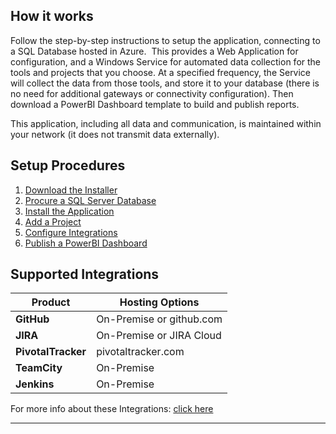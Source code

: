 ## How it works
Follow the step-by-step instructions to setup the application, connecting to a SQL Database hosted in Azure.  This provides a Web Application for configuration, and a Windows Service for automated data collection for the tools and projects that you choose.  At a specified frequency, the Service will collect the data from those tools, and store it to your database (there is no need for additional gateways or connectivity configuration).  Then download a PowerBI Dashboard template to build and publish reports.

This application, including all data and communication, is maintained within your network (it does not transmit data externally).

## Setup Procedures
1. <a href="mailto:admin@hiveapps.io?subject=HivePro: Evaluation Request&body=Please sent me a link to download the HivePro Installer.">Download the Installer</a>
1. [Procure a SQL Server Database](Procure-a-SQL-Server-Database.md)
1. [Install the Application](Install.md)
1. [Add a Project](Add-a-Project.md)
1. [Configure Integrations](Configure-Integrations.md)
1. [Publish a PowerBI Dashboard](Publish-PowerBI-Dashboard.md)

## Supported Integrations

Product|Hosting Options|
------ | ------------- |
**GitHub**|On-Premise or github.com|
**JIRA**|On-Premise or JIRA Cloud|
**PivotalTracker**|pivotaltracker.com|
**TeamCity**|On-Premise|
**Jenkins**|On-Premise|

For more info about these Integrations: [click here](Supported-Integrations.md)

---
